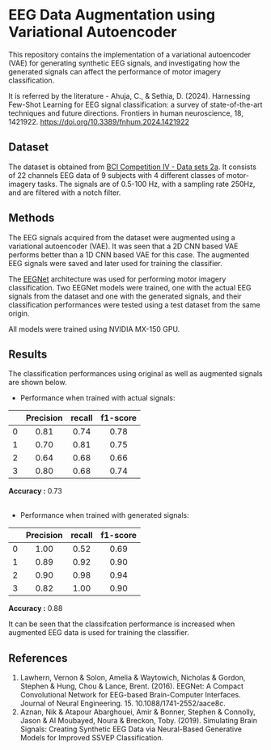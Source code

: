 # EEG Data Augmentation using Variational Autoencoder 

This repository contains the implementation of a variational autoencoder (VAE) for generating synthetic EEG signals, and investigating how the generated signals can affect the performance of motor imagery classification. 

It is referred by the literature - Ahuja, C., & Sethia, D. (2024). Harnessing Few-Shot Learning for EEG signal classification: a survey of state-of-the-art techniques and future directions. Frontiers in human neuroscience, 18, 1421922. https://doi.org/10.3389/fnhum.2024.1421922
</br>

## Dataset
The dataset is obtained from [BCI Competition IV - Data sets 2a](http://www.bbci.de/competition/iv/#datasets). It consists of 22 channels EEG data of 9 subjects with 4 different classes of motor-imagery tasks. The signals are of 0.5-100 Hz, with a sampling rate 250Hz, and are filtered with a notch filter.
</br>

## Methods
The EEG signals acquired from the dataset were augmented using a variational autoencoder (VAE). It was seen that a 2D CNN based VAE performs better than a 1D CNN based VAE for this case. The augmented EEG signals were saved and later used for training the classifier.

The [EEGNet](https://www.researchgate.net/publication/310953136_EEGNet_A_Compact_Convolutional_Network_for_EEG-based_Brain-Computer_Interfaces) architecture was used for performing motor imagery classification. Two EEGNet models were trained, one with the actual EEG signals from the dataset and one with the generated signals, and their classification performances were tested using a test dataset from the same origin.

All models were trained using NVIDIA MX-150 GPU. 
</br>

## Results
The classification performances using original as well as augmented signals are shown below.

- Performance when trained with actual signals:

|              | **Precision** | **recall** | **f1-score** |
|:------------:|:-------------:|:----------:|:------------:|
| 0            | 0.81          | 0.74       | 0.78         |
| 1            | 0.70          | 0.81       | 0.75         |
| 2            | 0.64          | 0.68       | 0.66         |
| 3            | 0.80          | 0.68       | 0.74         |

**Accuracy :** 0.73
</br>
</br>
- Performance when trained with generated signals:

|              | **Precision** | **recall** | **f1-score** |
|:------------:|:-------------:|:----------:|:------------:|
| 0            | 1.00          | 0.52       | 0.69         |
| 1            | 0.89          | 0.92       | 0.90         |
| 2            | 0.90          | 0.98       | 0.94         |
| 3            | 0.82          | 1.00       | 0.90         |

**Accuracy :** 0.88

It can be seen that the classifcation performance is increased when augmented EEG data is used for training the classifier.
</br>

## References

1. Lawhern, Vernon & Solon, Amelia & Waytowich, Nicholas & Gordon, Stephen & Hung, Chou & Lance, Brent. (2016). EEGNet: A Compact Convolutional Network for EEG-based Brain-Computer Interfaces. Journal of Neural Engineering. 15. 10.1088/1741-2552/aace8c. 
2. Aznan, Nik & Atapour Abarghouei, Amir & Bonner, Stephen & Connolly, Jason & Al Moubayed, Noura & Breckon, Toby. (2019). Simulating Brain Signals: Creating Synthetic EEG Data via Neural-Based Generative Models for Improved SSVEP Classification. 
